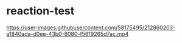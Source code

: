 # reaction-test




https://user-images.githubusercontent.com/58175495/212860203-a1840ada-d0ee-43b0-8080-f5619265d7ac.mp4

